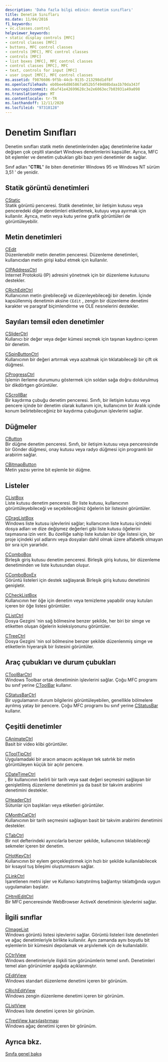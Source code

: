 ```yaml
---
description: 'Daha fazla bilgi edinin: denetim sınıfları'
title: Denetim Sınıfları
ms.date: 11/04/2016
f1_keywords:
- vc.classes.control
helpviewer_keywords:
- static display controls [MFC]
- control classes [MFC]
- buttons, MFC control classes
- controls [MFC], MFC control classes
- controls [MFC]
- list boxes [MFC], MFC control classes
- control classes [MFC], MFC
- text, controls for input [MFC]
- user input [MFC], MFC control classes
ms.assetid: f9876606-9f5b-44cb-9135-213298d1df8f
ms.openlocfilehash: eb0bee6d865867a052b5f49408bdaa1b70da343f
ms.sourcegitcommit: d6af41e42699628c3e2e6063ec7b03931a49a098
ms.translationtype: MT
ms.contentlocale: tr-TR
ms.lasthandoff: 12/11/2020
ms.locfileid: "97310128"
---
```

# <a name="control-classes"></a>Denetim Sınıfları

Denetim sınıfları statik metin denetimlerinden ağaç denetimlerine kadar değişen çok çeşitli standart Windows denetimlerini kapsüller. Ayrıca, MFC bit eşlemler ve denetim çubukları gibi bazı yeni denetimler de sağlar.

Sınıf adları "**CTRL**" ile biten denetimler Windows 95 ve Windows NT sürüm 3,51 ' de yenidir.

## <a name="static-display-controls"></a>Statik görüntü denetimleri

[CStatic](reference/cstatic-class.md)<br/>
Statik görüntü penceresi. Statik denetimler, bir iletişim kutusu veya penceredeki diğer denetimleri etiketlemek, kutuyu veya ayırmak için kullanılır. Ayrıca, metin veya kutu yerine grafik görüntüleri de görüntüleyebilir.

## <a name="text-controls"></a>Metin denetimleri

[CEdit](reference/cedit-class.md)<br/>
Düzenlenebilir metin denetim penceresi. Düzenleme denetimleri, kullanıcıdan metin girişi kabul etmek için kullanılır.

[CIPAddressCtrl](reference/cipaddressctrl-class.md)<br/>
Internet Protokolü (IP) adresini yönetmek için bir düzenleme kutusunu destekler.

[CRichEditCtrl](reference/cricheditctrl-class.md)<br/>
Kullanıcının metin girebileceği ve düzenleyebileceği bir denetim. İçinde kapsüllenmiş denetimin aksine `CEdit` , zengin bir düzenleme denetimi karakter ve paragraf biçimlendirme ve OLE nesnelerini destekler.

## <a name="controls-that-represent-numbers"></a>Sayıları temsil eden denetimler

[CSliderCtrl](reference/csliderctrl-class.md)<br/>
Kullanıcı bir değer veya değer kümesi seçmek için taşınan kaydırıcı içeren bir denetim.

[CSpinButtonCtrl](reference/cspinbuttonctrl-class.md)<br/>
Kullanıcının bir değeri artırmak veya azaltmak için tıklatabileceği bir çift ok düğmesi.

[CProgressCtrl](reference/cprogressctrl-class.md)<br/>
İşlemin ilerleme durumunu göstermek için soldan sağa doğru doldurulmuş bir dikdörtgen görüntüler.

[CScrollBar](reference/cscrollbar-class.md)<br/>
Bir kaydırma çubuğu denetim penceresi. Sınıfı, bir iletişim kutusu veya pencere içinde bir denetim olarak kullanım için, kullanıcının bir Aralık içinde konum belirtebileceğiniz bir kaydırma çubuğunun işlevlerini sağlar.

## <a name="buttons"></a>Düğmeler

[CButton](reference/cbutton-class.md)<br/>
Bir düğme denetim penceresi. Sınıfı, bir iletişim kutusu veya penceresinde bir Gönder düğmesi, onay kutusu veya radyo düğmesi için programlı bir arabirim sağlar.

[CBitmapButton](reference/cbitmapbutton-class.md)<br/>
Metin yazısı yerine bit eşlemle bir düğme.

## <a name="lists"></a>Listeler

[CListBox](reference/clistbox-class.md)<br/>
Liste kutusu denetim penceresi. Bir liste kutusu, kullanıcının görüntüleyebileceği ve seçebileceğiniz öğelerin bir listesini görüntüler.

[CDragListBox](reference/cdraglistbox-class.md)<br/>
Windows liste kutusu işlevlerini sağlar; kullanıcının liste kutusu içindeki dosya adları ve dize değişmez değerleri gibi liste kutusu öğelerini taşımasına izin verir. Bu özelliğe sahip liste kutuları bir öğe listesi için, bir proje içindeki yol adlarını veya dosyaları dahil olmak üzere alfabetik olmayan bir sıra için yararlıdır.

[CComboBox](reference/ccombobox-class.md)<br/>
Birleşik giriş kutusu denetim penceresi. Birleşik giriş kutusu, bir düzenleme denetiminden ve liste kutusundan oluşur.

[CComboBoxEx](reference/ccomboboxex-class.md)<br/>
Görüntü listeleri için destek sağlayarak Birleşik giriş kutusu denetimini genişletir.

[CCheckListBox](reference/cchecklistbox-class.md)<br/>
Kullanıcının her öğe için denetim veya temizleme yapabilir onay kutuları içeren bir öğe listesi görüntüler.

[CListCtrl](reference/clistctrl-class.md)<br/>
Dosya Gezgini 'nin sağ bölmesine benzer şekilde, her biri bir simge ve etiketten oluşan öğelerin koleksiyonunu görüntüler.

[CTreeCtrl](reference/ctreectrl-class.md)<br/>
Dosya Gezgini 'nin sol bölmesine benzer şekilde düzenlenmiş simge ve etiketlerin hiyerarşik bir listesini görüntüler.

## <a name="toolbars-and-status-bars"></a>Araç çubukları ve durum çubukları

[CToolBarCtrl](reference/ctoolbarctrl-class.md)<br/>
Windows Toolbar ortak denetiminin işlevlerini sağlar. Çoğu MFC programı bu sınıf yerine [CToolBar](reference/ctoolbar-class.md) kullanır.

[CStatusBarCtrl](reference/cstatusbarctrl-class.md)<br/>
Bir uygulamanın durum bilgilerini görüntüleyebilen, genellikle bölmelere ayrılmış yatay bir pencere. Çoğu MFC programı bu sınıf yerine [CStatusBar](reference/cstatusbar-class.md) kullanır.

## <a name="miscellaneous-controls"></a>Çeşitli denetimler

[CAnimateCtrl](reference/canimatectrl-class.md)<br/>
Basit bir video klibi görüntüler.

[CToolTipCtrl](reference/ctooltipctrl-class.md)<br/>
Uygulamadaki bir aracın amacını açıklayan tek satırlık bir metin görüntüleyen küçük bir açılır pencere.

[CDateTimeCtrl](reference/cdatetimectrl-class.md)<br/>
, Bir kullanıcının belirli bir tarih veya saat değeri seçmesini sağlayan bir genişletilmiş düzenleme denetimini ya da basit bir takvim arabirimi denetimini destekler.

[CHeaderCtrl](reference/cheaderctrl-class.md)<br/>
Sütunlar için başlıkları veya etiketleri görüntüler.

[CMonthCalCtrl](reference/cmonthcalctrl-class.md)<br/>
Kullanıcının bir tarih seçmesini sağlayan basit bir takvim arabirimi denetimini destekler.

[CTabCtrl](reference/ctabctrl-class.md)<br/>
Bir not defterindeki ayırıcılarla benzer şekilde, kullanıcının tıklabileceği sekmeler içeren bir denetim.

[CHotKeyCtrl](reference/chotkeyctrl-class.md)<br/>
Kullanıcının bir eylem gerçekleştirmek için hızlı bir şekilde kullanılabilecek bir kısayol tuş bileşimi oluşturmasını sağlar.

[CLinkCtrl](reference/clinkctrl-class.md)<br/>
İşaretlenen metni işler ve Kullanıcı katıştırılmış bağlantıyı tıklattığında uygun uygulamaları başlatır.

[CHtmlEditCtrl](reference/chtmleditctrl-class.md)<br/>
Bir MFC penceresinde WebBrowser ActiveX denetiminin işlevlerini sağlar.

## <a name="related-classes"></a>İlgili sınıflar

[CImageList](reference/cimagelist-class.md)<br/>
Windows görüntü listesi işlevlerini sağlar. Görüntü listeleri liste denetimleri ve ağaç denetimleriyle birlikte kullanılır. Aynı zamanda aynı boyutlu bit eşlemlerin bir kümesini depolamak ve arşivlemek için de kullanılabilir.

[CCtrlView](reference/cctrlview-class.md)<br/>
Windows denetimleriyle ilişkili tüm görünümlerin temel sınıfı. Denetimleri temel alan görünümler aşağıda açıklanmıştır.

[CEditView](reference/ceditview-class.md)<br/>
Windows standart düzenleme denetimi içeren bir görünüm.

[CRichEditView](reference/cricheditview-class.md)<br/>
Windows zengin düzenleme denetimi içeren bir görünüm.

[CListView](reference/clistview-class.md)<br/>
Windows liste denetimi içeren bir görünüm.

[CTreeView karşılaştırması](reference/ctreeview-class.md)<br/>
Windows ağaç denetimi içeren bir görünüm.

## <a name="see-also"></a>Ayrıca bkz.

[Sınıfa genel bakış](class-library-overview.md)
